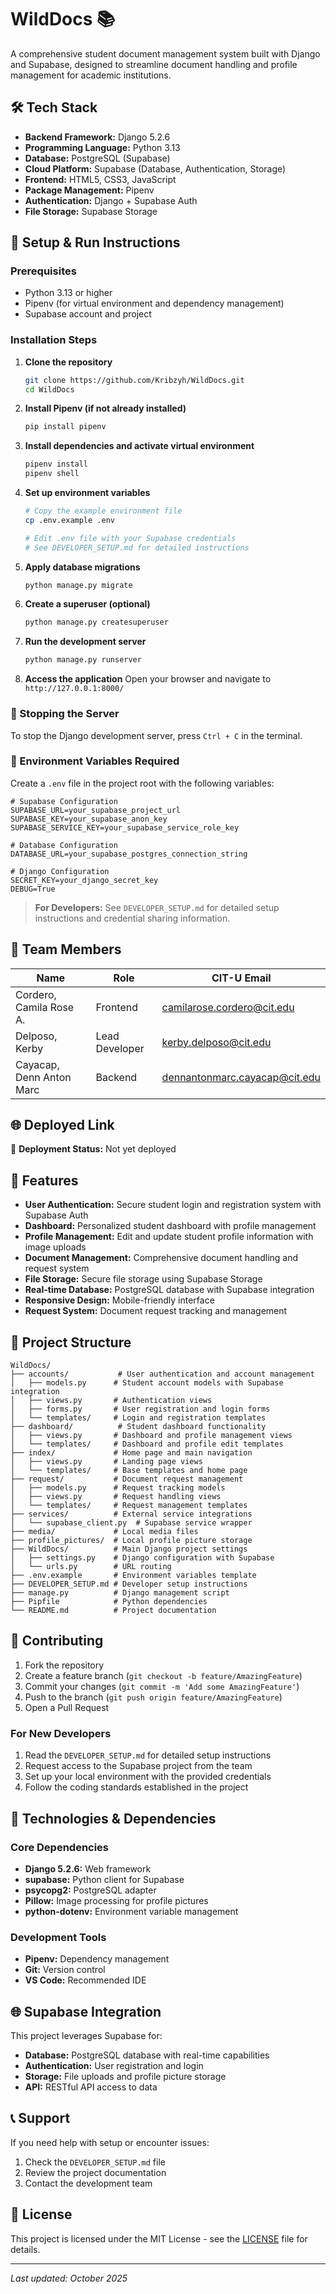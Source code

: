 # WildDocs 📚

A comprehensive student document management system built with Django and Supabase, designed to streamline document handling and profile management for academic institutions.

## 🛠️ Tech Stack

- **Backend Framework:** Django 5.2.6
- **Programming Language:** Python 3.13
- **Database:** PostgreSQL (Supabase)
- **Cloud Platform:** Supabase (Database, Authentication, Storage)
- **Frontend:** HTML5, CSS3, JavaScript
- **Package Management:** Pipenv
- **Authentication:** Django + Supabase Auth
- **File Storage:** Supabase Storage

## 🚀 Setup & Run Instructions

### Prerequisites

- Python 3.13 or higher
- Pipenv (for virtual environment and dependency management)
- Supabase account and project

### Installation Steps

1. **Clone the repository**
   ```bash
   git clone https://github.com/Kribzyh/WildDocs.git
   cd WildDocs
   ```

2. **Install Pipenv (if not already installed)**
   ```bash
   pip install pipenv
   ```

3. **Install dependencies and activate virtual environment**
   ```bash
   pipenv install
   pipenv shell
   ```

4. **Set up environment variables**
   ```bash
   # Copy the example environment file
   cp .env.example .env
   
   # Edit .env file with your Supabase credentials
   # See DEVELOPER_SETUP.md for detailed instructions
   ```

5. **Apply database migrations**
   ```bash
   python manage.py migrate
   ```

6. **Create a superuser (optional)**
   ```bash
   python manage.py createsuperuser
   ```

7. **Run the development server**
   ```bash
   python manage.py runserver
   ```

8. **Access the application**
   Open your browser and navigate to `http://127.0.0.1:8000/`

### 🛑 Stopping the Server

To stop the Django development server, press `Ctrl + C` in the terminal.

### 🔧 Environment Variables Required

Create a `.env` file in the project root with the following variables:

```properties
# Supabase Configuration
SUPABASE_URL=your_supabase_project_url
SUPABASE_KEY=your_supabase_anon_key
SUPABASE_SERVICE_KEY=your_supabase_service_role_key

# Database Configuration
DATABASE_URL=your_supabase_postgres_connection_string

# Django Configuration
SECRET_KEY=your_django_secret_key
DEBUG=True
```

> **For Developers:** See `DEVELOPER_SETUP.md` for detailed setup instructions and credential sharing information.

## 👥 Team Members

| Name | Role | CIT-U Email |
|------|------|-------------|
| Cordero, Camila Rose A. | Frontend | camilarose.cordero@cit.edu |
| Delposo, Kerby | Lead Developer | kerby.delposo@cit.edu |
| Cayacap, Denn Anton Marc | Backend | dennantonmarc.cayacap@cit.edu |

## 🌐 Deployed Link

🚧 **Deployment Status:** Not yet deployed

## 📱 Features

- **User Authentication:** Secure student login and registration system with Supabase Auth
- **Dashboard:** Personalized student dashboard with profile management
- **Profile Management:** Edit and update student profile information with image uploads
- **Document Management:** Comprehensive document handling and request system
- **File Storage:** Secure file storage using Supabase Storage
- **Real-time Database:** PostgreSQL database with Supabase integration
- **Responsive Design:** Mobile-friendly interface
- **Request System:** Document request tracking and management

## 📁 Project Structure

```
WildDocs/
├── accounts/           # User authentication and account management
│   ├── models.py      # Student account models with Supabase integration
│   ├── views.py       # Authentication views
│   ├── forms.py       # User registration and login forms
│   └── templates/     # Login and registration templates
├── dashboard/          # Student dashboard functionality
│   ├── views.py       # Dashboard and profile management views
│   └── templates/     # Dashboard and profile edit templates
├── index/             # Home page and main navigation
│   ├── views.py       # Landing page views
│   └── templates/     # Base templates and home page
├── request/           # Document request management
│   ├── models.py      # Request tracking models
│   ├── views.py       # Request handling views
│   └── templates/     # Request management templates
├── services/          # External service integrations
│   └── supabase_client.py  # Supabase service wrapper
├── media/             # Local media files
├── profile_pictures/  # Local profile picture storage
├── WildDocs/          # Main Django project settings
│   ├── settings.py    # Django configuration with Supabase
│   └── urls.py        # URL routing
├── .env.example       # Environment variables template
├── DEVELOPER_SETUP.md # Developer setup instructions
├── manage.py          # Django management script
├── Pipfile            # Python dependencies
└── README.md          # Project documentation
```

## 🤝 Contributing

1. Fork the repository
2. Create a feature branch (`git checkout -b feature/AmazingFeature`)
3. Commit your changes (`git commit -m 'Add some AmazingFeature'`)
4. Push to the branch (`git push origin feature/AmazingFeature`)
5. Open a Pull Request

### For New Developers

1. Read the `DEVELOPER_SETUP.md` for detailed setup instructions
2. Request access to the Supabase project from the team
3. Set up your local environment with the provided credentials
4. Follow the coding standards established in the project

## 🔧 Technologies & Dependencies

### Core Dependencies
- **Django 5.2.6:** Web framework
- **supabase:** Python client for Supabase
- **psycopg2:** PostgreSQL adapter
- **Pillow:** Image processing for profile pictures
- **python-dotenv:** Environment variable management

### Development Tools
- **Pipenv:** Dependency management
- **Git:** Version control
- **VS Code:** Recommended IDE

## 🌐 Supabase Integration

This project leverages Supabase for:
- **Database:** PostgreSQL database with real-time capabilities
- **Authentication:** User registration and login
- **Storage:** File uploads and profile picture storage
- **API:** RESTful API access to data

## 📞 Support

If you need help with setup or encounter issues:
1. Check the `DEVELOPER_SETUP.md` file
2. Review the project documentation
3. Contact the development team

## 📝 License

This project is licensed under the MIT License - see the [LICENSE](LICENSE) file for details.

---

*Last updated: October 2025*

